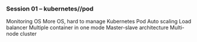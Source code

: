 ### Session 01 – kubernetes//pod
Monitoring OS
More OS, hard to manage
Kubernetes
Pod
Auto scaling
Load balancer
Multiple container in one mode
Master-slave architecture
Multi-node cluster
